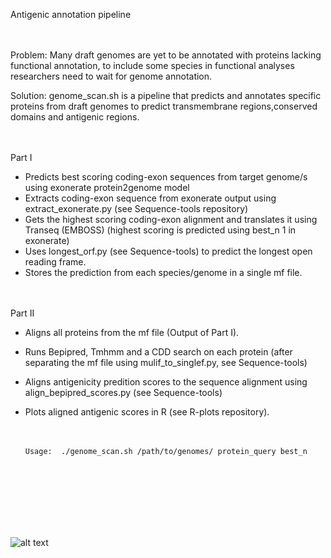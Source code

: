 
Antigenic annotation pipeline<br /> <br /> <br /> 

Problem: Many draft genomes are yet to be annotated with proteins lacking functional annotation, to include some species in functional analyses researchers need to wait for genome annotation. 

Solution: genome_scan.sh is a pipeline that predicts and annotates specific proteins from draft genomes to predict transmembrane regions,conserved domains and antigenic regions.<br /> <br /> <br /> 

Part I
- Predicts best scoring coding-exon sequences from target genome/s using exonerate protein2genome model
- Extracts coding-exon sequence from exonerate output using extract_exonerate.py (see Sequence-tools repository)
- Gets the highest scoring coding-exon alignment and translates it using Transeq (EMBOSS) (highest scoring is predicted using best_n 1 in exonerate)
- Uses longest_orf.py (see Sequence-tools) to predict the longest open reading frame.
- Stores the prediction from each species/genome in a single mf file.<br /> <br /> <br /> 

Part II
- Aligns all proteins from the mf file (Output of Part I).
- Runs Bepipred, Tmhmm and a CDD search on each protein (after separating the mf file using mulif_to_singlef.py, see Sequence-tools) 
- Aligns antigenicity predition scores to the sequence alignment using align_bepipred_scores.py (see Sequence-tools)
- Plots aligned antigenic scores in R (see R-plots repository).<br /> <br /> <br /> 


      Usage:  ./genome_scan.sh /path/to/genomes/ protein_query best_n

<br /> <br /> <br /> 
<br /> <br /> <br /> 

![alt text](https://github.com/camilla-eldridge/Antigenic-annotation-pipeline/blob/main/diagram/pipeline_diagram.png)
